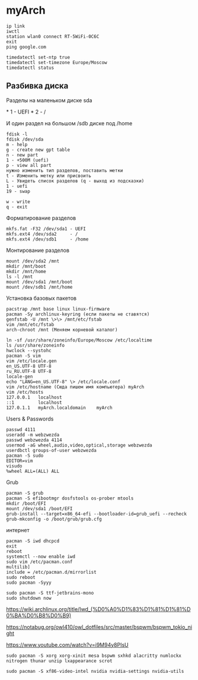 # myArch

```
ip link  
iwctl
station wlan0 connect RT-5WiFi-0C6C
exit  
ping google.com
```

```
timedatectl set-ntp true  
timedatectl set-timezone Europe/Moscow   
timedatectl status
```

## Разбивка диска

Разделы на маленьком диске sda

\* 1 - UEFI
\* 2 - /

И один раздел на большом /sdb диске под /home

```
fdisk -l  
fdisk /dev/sda  
m - help  
g - create new gpt table  
n - new part  
1 - +500M (uefi)  
p - view all part  
нужно изменить тип разделов, поставить метки  
t - Изменить метку или присвоить  
L - Увидеть список разделов (q - выход из подсказки)  
1 - uefi  
19 - swap  
  
w - write   
q - exit
```

Форматирование разделов

```
mkfs.fat -F32 /dev/sda1 - UEFI  
mkfs.ext4 /dev/sda2     - /  
mkfs.ext4 /dev/sdb1     - /home
```

Монтирование разделов

```
mount /dev/sda2 /mnt  
mkdir /mnt/boot  
mkdir /mnt/home  
ls -l /mnt  
mount /dev/sda1 /mnt/boot  
mount /dev/sdb1 /mnt/home
```

Установка базовых пакетов

```
pacstrap /mnt base linux linux-firmware  
pacman -Sy archlinux-keyring (если пакеты не ставятся)  
genfstab -U /mnt \>\> /mnt/etc/fstab  
vim /mnt/etc/fstab  
arch-chroot /mnt (Меняем корневой каталог)
```

```
ln -sf /usr/share/zoneinfo/Europe/Moscow /etc/localtime  
ls /usr/share/zoneinfo  
hwclock --systohc  
pacman -S vim    
vim /etc/locale.gen  
en_US.UTF-8 UTF-8  
ru_RU.UTF-8 UTF-8  
locale-gen  
echo "LANG=en_US.UTF-8" \> /etc/locale.conf  
vim /etc/hostname (Сюда пишем имя компьютера) myArch  
vim /etc/hosts  
127.0.0.1   localhost  
::1         localhost  
127.0.1.1   myArch.localdomain    myArch
```

Users & Passwords

```
passwd 4111  
useradd -m webzwezda  
passwd webzwezda 4114  
usermod -aG wheel,audio,video,optical,storage webzwezda  
userdbctl groups-of-user webzwezda  
pacman -S sudo  
EDITOR=vim  
visudo  
%wheel ALL=(ALL) ALL
```

Grub

```
pacman -S grub  
pacman -S efibootmgr dosfstools os-prober mtools  
mkdir /boot/EFI  
mount /dev/sda1 /boot/EFI  
grub-install --target=x86_64-efi --bootloader-id=grub_uefi --recheck  
grub-mkconfig -o /boot/grub/grub.cfg
```

интернет

```
pacman -S iwd dhcpcd
exit  
reboot  
systemctl --now enable iwd  
sudo vim /etc/pacman.conf  
multilib]  
include = /etc/pacman.d/mirrorlist  
sudo reboot  
sudo pacman -Syyy  
  
sudo pacman -S ttf-jetbrains-mono  
sudo shutdown now
```

https://wiki.archlinux.org/title/Iwd_(%D0%A0%D1%83%D1%81%D1%81%D0%BA%D0%B8%D0%B9)  
  
https://notabug.org/owl410/owl_dotfiles/src/master/bspwm/bspwm_tokio_night  

https://www.youtube.com/watch?v=i9M94y8PIsU

```
sudo pacman -S xorg xorg-xinit mesa bspwm sxhkd alacritty numlockx nitrogen thunar unzip lxappearance scrot  
```

```
sudo pacman -S xf86-video-intel nvidia nvidia-settings nvidia-utils
